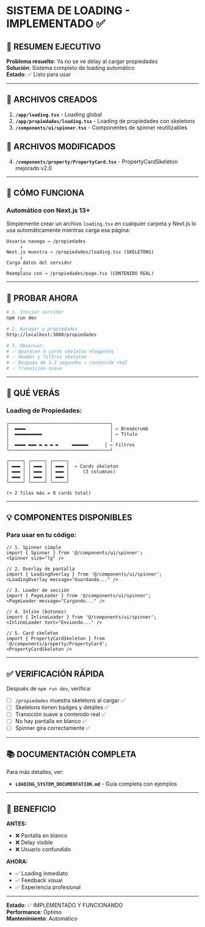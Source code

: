# SISTEMA DE LOADING - IMPLEMENTADO ✅

## 🎯 RESUMEN EJECUTIVO

**Problema resuelto**: Ya no se ve delay al cargar propiedades  
**Solución**: Sistema completo de loading automático  
**Estado**: ✅ Listo para usar

---

## 📁 ARCHIVOS CREADOS

1. **`/app/loading.tsx`** - Loading global
2. **`/app/propiedades/loading.tsx`** - Loading de propiedades con skeletons
3. **`/components/ui/spinner.tsx`** - Componentes de spinner reutilizables

## 📝 ARCHIVOS MODIFICADOS

4. **`/components/property/PropertyCard.tsx`** - PropertyCardSkeleton mejorado v2.0

---

## 🚀 CÓMO FUNCIONA

### Automático con Next.js 13+

Simplemente crear un archivo `loading.tsx` en cualquier carpeta y Next.js lo usa automáticamente mientras carga esa página:

```
Usuario navega → /propiedades
     ↓
Next.js muestra → /propiedades/loading.tsx (SKELETONS)
     ↓
Carga datos del servidor
     ↓
Reemplaza con → /propiedades/page.tsx (CONTENIDO REAL)
```

---

## 🧪 PROBAR AHORA

```bash
# 1. Iniciar servidor
npm run dev

# 2. Navegar a propiedades
http://localhost:3000/propiedades

# 3. Observar:
# ✅ Aparecen 9 cards skeleton elegantes
# ✅ Header y filtros skeleton
# ✅ Después de 1-2 segundos → contenido real
# ✅ Transición suave
```

---

## 🎨 QUÉ VERÁS

### Loading de Propiedades:
```
┌─────────────────────────────────────┐
│  ▬▬▬▬                               │ ← Breadcrumb
│  ▬▬▬▬▬▬▬▬▬▬                         │ ← Título
│                                     │
│  ▬▬▬▬ ▬▬▬ ▬ ▬ ▬ ▬     ▬▬▬▬▬▬      │ ← Filtros
└─────────────────────────────────────┘

┌─────┐ ┌─────┐ ┌─────┐
│ ▬▬▬ │ │ ▬▬▬ │ │ ▬▬▬ │  ← Cards skeleton
│ ▬▬▬ │ │ ▬▬▬ │ │ ▬▬▬ │     (3 columnas)
│ ▬▬▬ │ │ ▬▬▬ │ │ ▬▬▬ │
└─────┘ └─────┘ └─────┘

(+ 2 filas más = 9 cards total)
```

---

## 💡 COMPONENTES DISPONIBLES

### Para usar en tu código:

```tsx
// 1. Spinner simple
import { Spinner } from '@/components/ui/spinner';
<Spinner size="lg" />

// 2. Overlay de pantalla
import { LoadingOverlay } from '@/components/ui/spinner';
<LoadingOverlay message="Guardando..." />

// 3. Loader de sección
import { PageLoader } from '@/components/ui/spinner';
<PageLoader message="Cargando..." />

// 4. Inline (botones)
import { InlineLoader } from '@/components/ui/spinner';
<InlineLoader text="Enviando..." />

// 5. Card skeleton
import { PropertyCardSkeleton } from '@/components/property/PropertyCard';
<PropertyCardSkeleton />
```

---

## ✅ VERIFICACIÓN RÁPIDA

Después de `npm run dev`, verifica:

- [ ] `/propiedades` muestra skeletons al cargar ✅
- [ ] Skeletons tienen badges y detalles ✅
- [ ] Transición suave a contenido real ✅
- [ ] No hay pantalla en blanco ✅
- [ ] Spinner gira correctamente ✅

---

## 📚 DOCUMENTACIÓN COMPLETA

Para más detalles, ver:
- **`LOADING_SYSTEM_DOCUMENTATION.md`** - Guía completa con ejemplos

---

## 🎉 BENEFICIO

**ANTES:**
- ❌ Pantalla en blanco
- ❌ Delay visible
- ❌ Usuario confundido

**AHORA:**
- ✅ Loading inmediato
- ✅ Feedback visual
- ✅ Experiencia profesional

---

**Estado**: ✅ IMPLEMENTADO Y FUNCIONANDO  
**Performance**: Óptimo  
**Mantenimiento**: Automático
